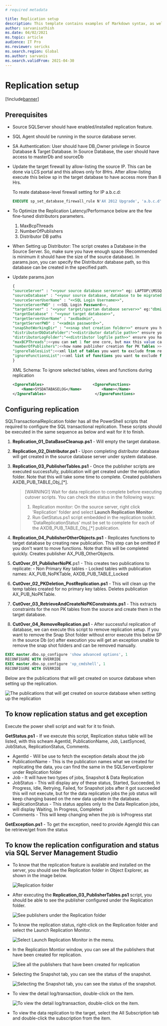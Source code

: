 ```yaml
---
# required metadata

title: Replication setup
description: This template contains examples of Markdown syntax, as well as guidance on setting the metadata.
author: sarvanisathish
ms.date: 04/02/2021
ms.topic: article
audience: IT Pro
ms.reviewer: sericks
ms.search.region: Global
ms.author: sarvanis
ms.search.validFrom: 2021-04-30
---
```


# Replication setup

[!include[banner](../includes/banner.md)]

## Prerequisites

-	Source SQLServer should have enabled/installed replication feature.
-	SQL Agent should be running in the source database server.
-	SA Authentication: User should have DB_Owner privilege in Source Database & Target Database. In Source Database, the user should have access to masterDb and sourceDb
-	Update the target firewall by allow-listing the source IP. This can be done via LCS portal and this allows only for 8Hrs. After allow-listing execute this below sp in the target database to have access more than 8 Hrs.

    To reate database-level firewall setting for IP a.b.c.d:
  
     ```sql
     EXECUTE sp_set_database_firewall_rule N'AX 2012 Upgrade', 'a.b.c.d', 'a.b.c.d'; 
     ```
- To Optimize the Replication Latency/Performance below are the few fine-tuned distributors parameters.
    1. MaxBcpThreads
    2. NumberOfPublishers
    3. Distributor DB paths

- When Setting up Distributor:
    The script creates a Database in the Source Server. So, make sure you have enough space (Recommended is minimum it should have the size of the source database). In params.json, you can specify the Distributor database path, so this database can be created in the specified path.

- Update params.json

    ```sql
    {
    "sourceServer" : "<<your source database server>>" eg: LAPTOP\\MSSQLSERVER2012", Don't use localhost
    "sourceDatabase" : "<<your source database, database to be migrated>>",
    "sourceServerUserName" : "<<SQL Login Username>>",
    "sourceServerPWD" : <<SQL Login Password>>,
    "targetServer" : "<<your target/spartan database server>>" eg:"dbmigration.database.windows.net",
    "targetDatabase" : "<<your target database>>",
    "targetServerUserName" : "axdbadmin",
    "targetServerPWD" : "<<admin password>>",
    "snapShotWorkingDir" : "<<snap shot creation folder>>" ensure you have enough space in the drive eg: D:\\SQLServer\\SnapShot",
    "distributorDbDataFolder":"<<distributor datafile path>>" ensure you have enough space in the drive,
    "distributorLogFolder":"<<distributor logfile path>>" ensure you have enough space in the drive,
    "maxBCPThreads":<<you can set 1 for one core, but max this value can be 8>> Recomended:4 - 8,
    "numberOfPublishers":<<how name publisher creation for PK Tables >> Recommended: less than or equal to(>=)3 based on t he maxBCPThreads
    "ignoreTablesList":<<xml list of tables you want to exclude from replication>> edit ignoretables.xml file under data folder and use same schema
    "ignoreFunctionsList":<<xml list of functions you want to exclude from replication>> edit ignorefunctions.xml file under data folder and use same schema
    }
    ```
    
    XML Schema: To ignore selected tables, views and functions during replication

    ```xml
    <IgnoreTables>                      <IgnoreFunctions>
        <Name>SYSDATABASELOG</Name>         <Name></Name>
    </IgnoreTables>                      </IgnoreFunctions>
    ```
    
## Configuring replication

SQLTransactionalReplication folder has all the PowerShell scripts that required to configure the SQL transactional replication. These scripts should be executed in the same sequence as below and wait for it to finish.

1. **Replication_01_DataBaseCleanup.ps1** - Will empty the target database.
2. **Replication_02_Distributor.ps1** - Upon completing distributor database will get created in the source database server under system database.
3. **Replication_03_PublisherTables.ps1** - Once the publisher scripts are executed successfully, publication will get created under the replication folder. Note that this will take some time to complete. Created publishers AXDB_PUB_TABLE_Obj_[*].

    > [WARNING!]
    > Wait for data replication to complete before executing cutover scripts. You can check the status in the following ways:
    > 1. Replication monitor: On the source server, right click 'Replication' folder and select **Launch Replication Monitor**. 
    > 2. Run GetStatus.ps1 script embedded in the replication toolkit. 'DataReplicationStatus' must be set to complete for each of the AXDB_PUB_TABLE_Obj_[*] publication.
  
4. **Replication_04_PublisherOtherObjects.ps1** - Replicates functions to target database by creating new publication. This step can be omitted if you don't want to move functions. Note that this will be completed quickly. Creates publisher AX_PUB_OtherObjects.
5. **CutOver_01_PublisherNoPK**.ps1 - This creates two publications to replicate: 
        - Non Primary Key tables 
        - Locked tables with publication names: AX_PUB_NoPKTable, AXDB_PUB_TABLE_Locked
7. **CutOver_02_PKDeletion_PostReplication.ps1** - This will clean up the temp tables created for no primary key tables. Deletes publication AX_PUB_NoPKTable.
8. **CutOver_03_RetrieveAndCreateNoPKConstraints.ps1** - This extracts constraints for the non PK tables from the source and create them in the target database.
9. **CutOver_04_RemoveReplication.ps1** - After successful replication of database, we can execute this script to remove replication setup. If you want to remove the Snap Shot folder without error execute this below SP in the source Db (or) after execution you will get an exception unable to remove the snap shot folders and can be removed manually.

```sql
EXEC master.dbo.sp_configure 'show advanced options', 1
RECONFIGURE WITH OVERRIDE
EXEC master.dbo.sp_configure 'xp_cmdshell', 1
RECONFIGURE WITH OVERRIDE
```

Below are the publications that will get created on source database when setting up the replication.

![The publications that will get created on source database when setting up the replication](media/Replication.png)

## To know replication status and get exception

Execute the power shell script and wait for it to finish.

**GetStatus.ps1** - If we execute this script, Replication status table will be listed, with this scheam AgentId, PublicationName, Job, LastSynced, JobStatus, ReplicationStatus, Comments.

- AgentId - Will be use to fetch the exception details about the job
- PublicationName - This is the publication names what we created for replicating the data, you can find the same in the SQLServerExplorer under Replication folder
- Job - It will have two types of jobs, Snapshot & Data Replication
- JobStatus - This will display any of these status, Started, Succeeded, In Progress, Idle, Retrying, Failed, for Snapshot jobs after it got succeeded this will not execute, but for the data replication jobs the job status will keep changing based on the new data update in the database.
- ReplicationStatus - This status applies only to the Data Replication jobs, will display Waiting, In Progress, Completed
- Comments - This will keep changing when the job is InProgress stat
 
**GetException.ps1** - To get the exception, need to provide AgengId this can be retrieve/get from the status

## To know the replication configuration and status via SQL Server Management Studio

- To know that the replication feature is available and installed on the server, you should see the Replication folder in Object Explorer, as shown in the image below.
   
   ![Replication folder](media/Replication1.png)

- After executing the **Replication_03_PublisherTables.ps1** script, you should be able to see the publisher configured under the Replication folder.
    
    ![See publishers under the Replication folder](media/Replication2.png)

- To know the replication status, right-click on the Replication folder and select the Launch Replication Monitor.
   
   ![Select Launch Replication Monitor in the menu.](media/Replication3.png)

- In the Replication Montior window, you can see all the publishers that have been created for replication.
    
    ![See all the publishers that have been created for replication](media/Replication4.png)

- Selecting the Snapshot tab, you can see the status of the snapshot.
  
  ![Selecting the Snapshot tab, you can see the status of the snapshot.](media/Replication5.png)

- To view the detail log/transaction, double-click on the item.
   
   ![To view the detail log/transaction, double-click on the item.](media/Replication6.png)

- To view the data replication to the target, select the All Subscription tab and double-click the subscription from the item. 


